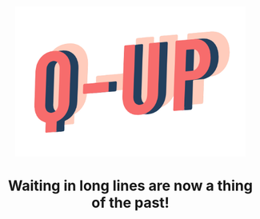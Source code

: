 <p align="center">
  <img width="460" height="300" src="assets/images/logo.png">
</p>

<h1 align="center">
  Waiting in long lines are now a thing of the past!
</h1>
<br>
